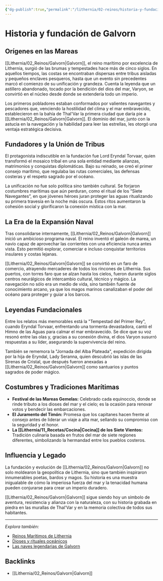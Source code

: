 ```yaml
---
{"dg-publish":true,"permalink":"/lithernia/02-reinos/historia-y-fundacion-de-galvorn/","title":"Historia y fundación de Galvorn","tags":["lithernia","historia","reino","Galvorn"]}
---
```


# Historia y fundación de Galvorn

## Orígenes en las Mareas

[[Lithernia/02_Reinos/Galvorn\|Galvorn]], el reino marítimo por excelencia de Lithernia, surgió de las brumas y tempestades hace más de cinco siglos. En aquellos tiempos, las costas se encontraban dispersas entre tribus aisladas y pequeños enclaves pesqueros, hasta que un evento sin precedentes marcó el comienzo de su unificación y grandeza. Cuenta la leyenda que un astillero abandonado, tocado por la bendición del dios del mar, Varyon, se convirtió en el núcleo desde donde se extendería todo un imperio.

Los primeros pobladores estaban conformados por valientes navegantes y pescadores que, venciendo la hostilidad del clima y el mar embravecido, establecieron en la bahía de Thal'Var la primera ciudad que daría pie a [[Lithernia/02_Reinos/Galvorn\|Galvorn]]. El dominio del mar, junto con la astucia en la navegación y la habilidad para leer las estrellas, les otorgó una ventaja estratégica decisiva.

## Fundadores y la Unión de Tribus

El protagonista indiscutible en la fundación fue Lord Eryndal Torvaar, quien transformó el mosaico tribal en una sola entidad mediante alianzas, matrimonios y conquistas diplomáticas. Bajo su reinado, se creó el primer consejo marítimo, que regulaba las rutas comerciales, las defensas costeras y el respeto sagrado por el océano.

La unificación no fue solo política sino también cultural. Se forjaron costumbres marítimas que aún perduran, como el ritual de los “Siete Navegantes”, en que jóvenes héroes juran proteger las aguas ritualizando su primera travesía en la noche más oscura. Estos ritos aumentaron la cohesión social y glorificaron la conexión mística con la mar.

## La Era de la Expansión Naval

Tras consolidarse internamente, [[Lithernia/02_Reinos/Galvorn\|Galvorn]] inició un ambicioso programa naval. El reino inventó el galeón de marea, un navío capaz de aprovechar las corrientes con una eficiencia nunca antes vista. Esto permitió explorar, comerciar e incluso conquistar territorios insulares y costas lejanas.

[[Lithernia/02_Reinos/Galvorn\|Galvorn]] se convirtió en un faro de comercio, atrayendo mercaderes de todos los rincones de Lithernia. Sus puertos, con torres faro que se alzan hasta los cielos, fueron durante siglos centros neurálgicos de intercambio cultural, técnico y mágico. La navegación no sólo era un medio de vida, sino también fuente de conocimiento arcano, ya que los magos marinos canalizaban el poder del océano para proteger y guiar a los barcos.

## Leyendas Fundacionales

Entre los relatos más memorables está la "Tempestad del Primer Rey", cuando Eryndal Torvaar, enfrentando una tormenta devastadora, cantó el Himno de las Aguas para calmar el mar embravecido. Se dice que su voz resonó entre las olas y, gracias a su conexión divina, el dios Varyon susurró respuestas a su líder, asegurando la supervivencia del reino.

También se rememora la "Jornada del Alba Plateada", expedición dirigida por la hija de Eryndal, Lady Seranna, quien descubrió las islas de las Sirenas de Cristal, que después fueron anexadas a [[Lithernia/02_Reinos/Galvorn\|Galvorn]] como santuarios y puntos sagrados de poder mágico.

## Costumbres y Tradiciones Marítimas

- **Festival de las Mareas Gemelas:** Celebrado cada equinoccio, donde se rinde tributo a los dioses del mar y el cielo; es la ocasión para renovar votos y bendecir las embarcaciones.
- **El Juramento del Timón:** Promesa que los capitanes hacen frente al consejo antes de liderar un viaje a alta mar, sellando su compromiso con la seguridad y el honor.
- **La [[Lithernia/11_Recetas/Cocina\|Cocina]] de los Siete Vientos:** Tradición culinaria basada en frutos del mar de siete regiones diferentes, simbolizando la hermandad entre los pueblos costeros.

## Influencia y Legado

La fundación y evolución de [[Lithernia/02_Reinos/Galvorn\|Galvorn]] no solo moldearon la geopolítica de Lithernia, sino que también inspiraron innumerables poetas, bardos y magos. Su historia es una muestra inigualable de cómo la imperiosa fuerza del mar y la tenacidad humana pueden conjurarse para crear un imperio duradero.

[[Lithernia/02_Reinos/Galvorn\|Galvorn]] sigue siendo hoy un símbolo de aventura, resistencia y alianza con la naturaleza, con su historia grabada en piedra en las murallas de Thal'Var y en la memoria colectiva de todos sus habitantes.

---

*Explora también:*

- [Reinos Marítimos de Lithernia](#)
- [Dioses y rituales oceánicos](#)
- [Las naves legendarias de Galvorn](#)

## Backlinks
- [[Lithernia/02_Reinos/Galvorn\|Galvorn]]
